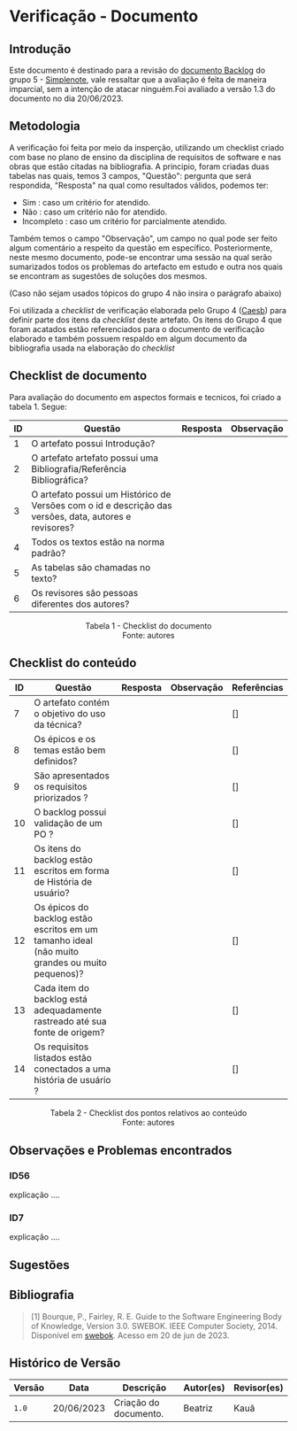 # Verificação - Documento

## Introdução

Este documento é destinado para a revisão do [documento Backlog](https://requisitos-de-software.github.io/2023.1-Simplenote/modelagem/agil/backlog/) do grupo 5 - [Simplenote](https://github.com/Requisitos-de-Software/2023.1-Simplenote), vale ressaltar que a avaliação é feita de maneira imparcial, sem a intenção de atacar ninguém.Foi avaliado a versão 1.3 do documento no dia 20/06/2023.

## Metodologia

A verificação foi feita por meio da insperção, utilizando um checklist criado com base no plano de ensino da disciplina de requisitos de software e nas obras que estão citadas na bibliografia. A principio, foram criadas duas tabelas nas quais, temos 3 campos, "Questão": pergunta que será respondida, "Resposta" na qual como resultados válidos, podemos ter:

- Sim : caso um critério for atendido.
- Não : caso um critério não for atendido.
- Incompleto : caso um critério for parcialmente atendido.

Também temos o campo "Observação", um campo no qual pode ser feito algum comentário a respeito da questão em específico. Posteriormente, neste mesmo documento, pode-se encontrar uma sessão na qual serão sumarizados todos os problemas do artefacto em estudo e outra nos quais se encontram as sugestões de soluções dos mesmos.


(Caso não sejam usados tópicos do grupo 4 não insira o parágrafo abaixo)

Foi utilizada a *checklist* de verificação elaborada pelo Grupo 4 ([Caesb](https://requisitos-de-software.github.io/2023.1-Caesb/Verificacao/Grupo5/Entrega1/Entrega1/)) para definir parte dos itens da *checklist* deste artefato. Os itens do Grupo 4 que foram acatados estão referenciados para o documento de verificação elaborado e também possuem respaldo em algum documento da bibliografia usada na elaboração do *checklist* 

## Checklist de documento
Para avaliação do documento em aspectos formais e tecnicos, foi criado a tabela 1. Segue:

|ID|Questão|Resposta|Observação|
|--|-------|--------|----------|
|1|O artefato possui Introdução?                                                                                |        |          |
|2|O artefato artefato possui uma Bibliografia/Referência Bibliográfica?                                        |        |          |
|3|O artefato possui um Histórico de Versões com o id e descrição das versões, data, autores e revisores?       |        |          |
|4|Todos os textos estão na norma padrão?                                                                       |        |          |
|5|As tabelas são chamadas no texto?                                                                            |        |          |
|6|Os revisores são pessoas diferentes dos autores?                                                             |        |          |

<p align="center"> Tabela 1 - Checklist do documento <br> Fonte: autores </p>

## Checklist do conteúdo

| ID   | Questão | Resposta | Observação | Referências |
| ---- | ------- | -------- | ---------- |-------------|
|  7   | O artefato contém o objetivo do uso da técnica?	                                                |          |            |     []      |
|  8   | Os épicos e os temas estão bem definidos?                                                        |          |            |     []      |
|  9   | São apresentados os requisitos priorizados ?	                                                    |          |            |     []      |
|  10  | O backlog possui validação de um PO ?	                                                          |          |            |     []      |
|  11  | Os itens do backlog estão escritos em forma de História de usuário?	                            |          |            |     []      |
|  12  | Os épicos do backlog estão escritos em um tamanho ideal (não muito grandes ou muito pequenos)?   |          |            |     []      |
|  13  | Cada item do backlog está adequadamente rastreado até sua fonte de origem?		                    |          |            |     []      |
|  14  | Os requisitos listados estão conectados a uma história de usuário ?                              |          |            |     []      |
 
<p align="center"> Tabela 2 - Checklist dos pontos relativos ao conteúdo <br> Fonte: autores </p>

## Observações e Problemas encontrados

### ID56

explicação ....

### ID7

explicação ....

## Sugestões

## Bibliografia

> [1] Bourque, P., Fairley, R. E. Guide to the Software Engineering Body of Knowledge, Version 3.0. SWEBOK. IEEE Computer Society, 2014. Disponível em [swebok](http://www.computer.org/web/swebok/v3). Acesso em 20 de jun de 2023.

## Histórico de Versão

| Versão | Data       | Descrição             | Autor(es) | Revisor(es)        |
| ------ | ---------- | --------------------- | --------- | ------------------ |
| `1.0`  | 20/06/2023 | Criação do documento. | Beatriz   | Kauã            |
